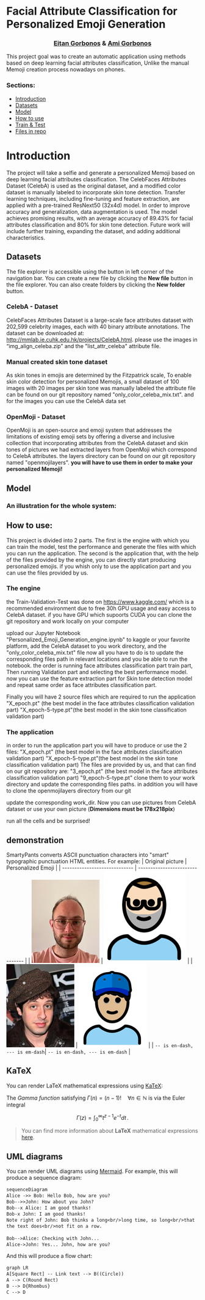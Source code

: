 # Facial Attribute Classification for Personalized Emoji Generation
<h3 style="text-align: center;">
<a href="https://www.linkedin.com/in/eitan-gorbonos/">Eitan Gorbonos</a> & 
<a href="https://www.linkedin.com/in/ami-gorbonos/">Ami Gorbonos</a>
</h3>

This project goal was to create an automatic application using methods based on deep learning facial attributes classification, Unlike the manual Memoji creation process nowadays on phones.

### Sections:
* [Introduction](#Introduction)
* [Datasets](#datasets)
* [Model](#model)
* [How to use](#how-to-use)
* [Train & Test](#train--test)
* [Files in repo](#files-in-the-repository)

# Introduction

The project will take a selfie and generate a personalized Memoji based on deep learning facial attributes classification. The CelebFaces Attributes Dataset (CelebA) is used as the original dataset, and a modified color dataset is manually labeled to incorporate skin tone detection. Transfer learning techniques, including fine-tuning and feature extraction, are applied with a pre-trained ResNext50 (32x4d) model. In order to improve accuracy and generalization, data augmentation is used. The model achieves promising results, with an average accuracy of 89.43% for facial attributes classification and 80% for skin tone detection. Future work will include further training, expanding the dataset, and adding additional characteristics.

## Datasets

The file explorer is accessible using the button in left corner of the navigation bar. You can create a new file by clicking the **New file** button in the file explorer. You can also create folders by clicking the **New folder** button.

### CelebA - Dataset
CelebFaces Attributes Dataset is a large-scale face attributes dataset with 202,599 celebrity images, each with 40 binary attribute annotations.
The dataset can be downloaded at: http://mmlab.ie.cuhk.edu.hk/projects/CelebA.html. please use the images in “img_align_celeba.zip” and the  "list_attr_celeba" attribute file.

### Manual created skin tone dataset
As skin tones in emojis are determined by the Fitzpatrick scale, To enable skin color detection for personalized Memojis, a small dataset of 100 images with 20 images per skin tone was manually labeled
the attribute file can be found on our git repository named "only_color_celeba_mix.txt". and for the images you can use the CelebA data set

### OpenMoji - Dataset
OpenMoji is an open-source and emoji system that addresses the limitations of existing emoji sets by offering a diverse and inclusive collection that incorporating attributes from the CelebA dataset and skin tones of pictures
we had extracted layers from OpenMoji which correspond to CelebA attributes.
the layers directory can be found on our git repository named "openmojilayers". 
**you will have to use them in order to make your personalized Memoji!**


## Model
### An illustration for the whole system:


## How to use:
This project is divided into 2 parts. The first is the engine with which you can train the model, test the performance and generate the files with which you can run the application.  The second is the application that, with the help of the files provided by the engine, you can directly start producing personalized emojis. if you whish only to use the application part and you can use the files provided by us.

### The engine 
the Train-Validation-Test was done on https://www.kaggle.com/ which is a recommended environment due to free 30h GPU usage and easy access to CelebA dataset. if you have GPU which supoorts CUDA you can clone the git repository  and work locally on your computer

upload our Jupyter Notebook "Personalized_Emoji_Generation_engine.ipynb" to kaggle or your favorite platform, add the CelebA dataset to you work directory, and the "only_color_celeba_mix.txt" file
now all you have to do is to update the corresponding files path in relevant locations and you be able to run the notebook.
the order is running  face attributes classification part train part, Then running Validation part and selecting the best performance model. now you can use the feature extraction part for Skin tone detection model and repeat same order as face attributes classification part.

Finally you will have 2 source files which are required to run the application
"X_epoch.pt" (the best model in the face attributes classification validation part)
"X_epoch-5-type.pt"(the best model in the skin tone classification validation part)

### The application 
 in order to run the application part you will have to produce or use the 2 files:
"X_epoch.pt" (the best model in the face attributes classification validation part)
"X_epoch-5-type.pt"(the best model in the skin tone classification validation part)
The files are provided by us, and that can find on our git repository are:
"3_epoch.pt" (the best model in the face attributes classification validation part)
"9_epoch-5-type.pt"
clone them to your work directory and update the corresponding files paths. in addition you will have to clone the openmojilayers directory from our git

update the corresponding work_dir. 
Now you can use pictures from CelebA dataset or use your own picture 
(**Dimensions must be 178x218pix**)

run all the cells and be surprised! 
## demonstration 






SmartyPants converts ASCII punctuation characters into "smart" typographic punctuation HTML entities. For example:
| Original picture              | Personalized Emoji              |
| ----------------------------- | ------------------------------- |
| ![](./misc/ami.jpeg)          | ![](./misc/ami-emoji.png)       |
| ![](./misc/032761.jpg)        | ![](./misc/032761-emoji.png)    |
| `-- is en-dash, --- is em-dash`| `-- is en-dash, --- is em-dash` |

## KaTeX

You can render LaTeX mathematical expressions using [KaTeX](https://khan.github.io/KaTeX/):

The *Gamma function* satisfying $\Gamma(n) = (n-1)!\quad\forall n\in\mathbb N$ is via the Euler integral

$$
\Gamma(z) = \int_0^\infty t^{z-1}e^{-t}dt\,.
$$

> You can find more information about **LaTeX** mathematical expressions [here](http://meta.math.stackexchange.com/questions/5020/mathjax-basic-tutorial-and-quick-reference).


## UML diagrams

You can render UML diagrams using [Mermaid](https://mermaidjs.github.io/). For example, this will produce a sequence diagram:

```mermaid
sequenceDiagram
Alice ->> Bob: Hello Bob, how are you?
Bob-->>John: How about you John?
Bob--x Alice: I am good thanks!
Bob-x John: I am good thanks!
Note right of John: Bob thinks a long<br/>long time, so long<br/>that the text does<br/>not fit on a row.

Bob-->Alice: Checking with John...
Alice->John: Yes... John, how are you?
```

And this will produce a flow chart:

```mermaid
graph LR
A[Square Rect] -- Link text --> B((Circle))
A --> C(Round Rect)
B --> D{Rhombus}
C --> D
```